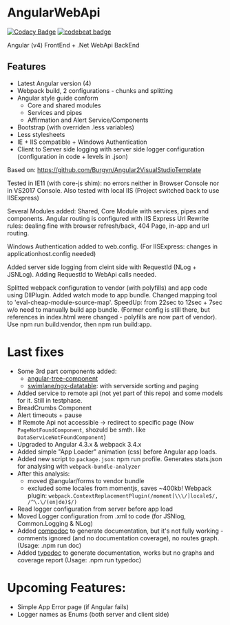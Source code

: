 # AngularWebApi
[![Codacy Badge](https://api.codacy.com/project/badge/Grade/161f6a43f59b45aa907fa4226012982b)](https://www.codacy.com/app/shwed.berlin/AngularWebApi?utm_source=github.com&amp;utm_medium=referral&amp;utm_content=shwedberlin/AngularWebApi&amp;utm_campaign=Badge_Grade)
[![codebeat badge](https://codebeat.co/badges/0df53315-004e-4adb-a4ca-4a153077ef15)](https://codebeat.co/projects/github-com-shwedberlin-angularwebapi-master)

Angular (v4) FrontEnd + .Net WebApi BackEnd
## Features
- Latest Angular version (4)
- Webpack build, 2 configurations - chunks and splitting
- Angular style guide conform
    - Core and shared modules
    - Services and pipes
    - Affirmation and Alert Service/Components
- Bootstrap (with overriden .less variables)
- Less stylesheets
- IE + IIS compatible + Windows Authentication
- Client to Server side logging with server side logger configuration (configuration in code + levels in .json)

Based on: https://github.com/Burgyn/Angular2VisualStudioTemplate

Tested in IE11 (with core-js shim): no errors neither in Browser Console nor in VS2017 Console. Also tested with local IIS (Project switched back to use IISExpress)

Several Modules added: Shared, Core Module with services, pipes and components. Angular routing is configured with IIS Express Url Rewrite rules: dealing fine with browser refresh/back, 404 Page, in-app and url routing.

Windows Authentication added to web.config. (For IISExpress: changes in applicationhost.config needed)

Added server side logging from cleint side with RequestId (NLog + JSNLog). Adding RequestId to WebApi calls needed. 

Splitted webpack configuration to vendor (with polyfills) and app code using DllPlugin. Added watch mode to app bundle. Changed mapping tool to 'eval-cheap-module-source-map'. SpeedUp: from 22sec to 12sec + 7sec w/o need to manually build app bundle. (Former config is still there, but references in index.html were changed - polyfills are now part of vendor). Use npm run build:vendor, then npm run build:app.

# Last fixes

- Some 3rd part components added: 
  - [angular-tree-component](https://github.com/500tech/angular-tree-component)
  - [swimlane/ngx-datatable](https://github.com/swimlane/ngx-datatable): with serverside sorting and paging
- Added service to remote api (not yet part of this repo) and some models for it. Still in testphase.
- BreadCrumbs Component
- Alert timeouts + pause
- If Remote Api not accessible -> redirect to specific page (Now `PageNotFoundComponent`, shozuld be smth. like `DataServiceNotFoundComponent`)
- Upgraded to Angular 4.3.x & webpack 3.4.x
- Added simple "App Loader" animation (css) before Angular app loads. 
- Added new script to `package.json`: npm run profile. Generates stats.json for analysing with `webpack-bundle-analyzer`
- After this analysis: 
    - moved @angular/forms to vendor bundle
    - excluded some locales from momentjs, saves ~400kb! Webpack plugin: `webpack.ContextReplacementPlugin(/moment[\\\/]locale$/, /^\.\/(en|de)$/)`
- Read logger configuration from server before app load
- Moved Logger configuration from .xml to code (for JSNlog, Common.Logging & NLog)
- Added [compodoc](https://github.com/compodoc/compodoc) to generate documentation, but it's not fully working - comments ignored (and no documentation coverage), no routes graph. (Usage: .npm run doc)
- Added [typedoc](https://github.com/TypeStrong/typedoc) to generate documentation, works but no graphs and coverage report (Usage: .npm run typedoc)

# Upcoming Features:

- Simple App Error page (if Angular fails)
- Logger names as Enums (both server and client side)
